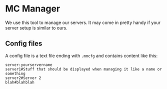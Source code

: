 # MC Manager

We use this tool to manage our servers. It may come in pretty handy if your server setup is similar to ours.

## Config files

A config file is a text file ending with `.mmcfg` and contains content like this:

```
server:yourservername
server1#Stuff that should be displayed when managing it like a name or something
server2#Server 2
blah#blahblah
```